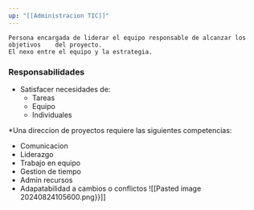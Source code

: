 ```yaml
---
up: "[[Administracion TIC]]"
---
```

	Persona encargada de liderar el equipo responsable de alcanzar los objetivos    del proyecto.
	El nexo entre el equipo y la estrategia.


### **Responsabilidades**
- Satisfacer necesidades de:
	- Tareas
	- Equipo
	- Individuales

*Una direccion de proyectos requiere las siguientes competencias:
- Comunicacion
- Liderazgo
- Trabajo en equipo
- Gestion de tiempo
- Admin recursos
- Adapatabilidad a cambios o conflictos
![[Pasted image 20240824105600.png}}]]